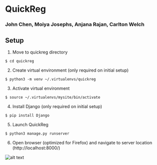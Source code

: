 # QuickReg

### John Chen, Moiya Josephs, Anjana Rajan, Carlton Welch

## Setup

1. Move to quickreg directory
```
$ cd quickreg
```
2. Create virtual environment (only required on initial setup)
```
$ python3 -m venv ~/.virtualenvs/quickreg
```
3. Activate virtual environment
```
$ source ~/.virtualenvs/mysite/bin/activate
```
4. Install Django (only required on initial setup)
```
$ pip install Django
```
5. Launch QuickReg
```
$ python3 manage.py runserver
```
6. Open browser (optimized for Firefox) and navigate to server location (http://localhost:8000/)

![alt text](Login_picture.jpg "Login Page that appears when entering the website.")
